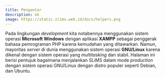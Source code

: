 ```yaml
---
title: Pengantar
description: ok
image: https://static.slims.web.id/docs/helpers.png
---
```

Pada lingkungan *development* kita notabennya menggunakan sistem operasi **Microsoft Windows** dengan aplikasi **XAMPP** sebagai penggerak bahasa pemrograman PHP karena kemudahan yang ditawarkan. Namun, mayoritas *server* di dunia menggunakan sistem operasi **GNU/Linux** karena dikenal dengan sistem operasi yang *multitasking* dan stabil. Halaman ini berisi pentujuk bagaimana menjalankan SLiMS dalam mode *production* dengan sistem operasi GNU/Linux dengan distro populer seperti Debian, dan Ubuntu.